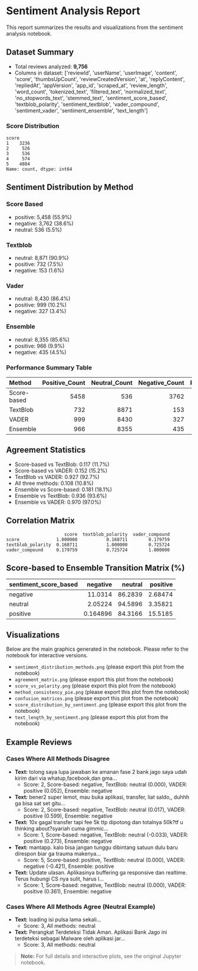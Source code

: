 # Sentiment Analysis Report

This report summarizes the results and visualizations from the sentiment analysis notebook.

## Dataset Summary
- Total reviews analyzed: **9,756**
- Columns in dataset: ['reviewId', 'userName', 'userImage', 'content', 'score', 'thumbsUpCount', 'reviewCreatedVersion', 'at', 'replyContent', 'repliedAt', 'appVersion', 'app_id', 'scraped_at', 'review_length', 'word_count', 'tokenized_text', 'filtered_text', 'normalized_text', 'no_stopwords_text', 'stemmed_text', 'sentiment_score_based', 'textblob_polarity', 'sentiment_textblob', 'vader_compound', 'sentiment_vader', 'sentiment_ensemble', 'text_length']

### Score Distribution
```
score
1    3236
2     526
3     536
4     574
5    4884
Name: count, dtype: int64
```

## Sentiment Distribution by Method
### Score Based
- positive: 5,458 (55.9%)
- negative: 3,762 (38.6%)
- neutral: 536 (5.5%)

### Textblob
- neutral: 8,871 (90.9%)
- positive: 732 (7.5%)
- negative: 153 (1.6%)

### Vader
- neutral: 8,430 (86.4%)
- positive: 999 (10.2%)
- negative: 327 (3.4%)

### Ensemble
- neutral: 8,355 (85.6%)
- positive: 966 (9.9%)
- negative: 435 (4.5%)

### Performance Summary Table
| Method      |   Positive_Count |   Neutral_Count |   Negative_Count |   Positive_Pct |   Neutral_Pct |   Negative_Pct |
|:------------|-----------------:|----------------:|-----------------:|---------------:|--------------:|---------------:|
| Score-based |             5458 |             536 |             3762 |           55.9 |           5.5 |           38.6 |
| TextBlob    |              732 |            8871 |              153 |            7.5 |          90.9 |            1.6 |
| VADER       |              999 |            8430 |              327 |           10.2 |          86.4 |            3.4 |
| Ensemble    |              966 |            8355 |              435 |            9.9 |          85.6 |            4.5 |

## Agreement Statistics
- Score-based vs TextBlob: 0.117 (11.7%)
- Score-based vs VADER: 0.152 (15.2%)
- TextBlob vs VADER: 0.927 (92.7%)
- All three methods: 0.108 (10.8%)
- Ensemble vs Score-based: 0.181 (18.1%)
- Ensemble vs TextBlob: 0.936 (93.6%)
- Ensemble vs VADER: 0.970 (97.0%)

## Correlation Matrix
```
                      score  textblob_polarity  vader_compound
score              1.000000           0.168711        0.179759
textblob_polarity  0.168711           1.000000        0.725724
vader_compound     0.179759           0.725724        1.000000
```

## Score-based to Ensemble Transition Matrix (%)
| sentiment_score_based   |   negative |   neutral |   positive |
|:------------------------|-----------:|----------:|-----------:|
| negative                |  11.0314   |   86.2839 |    2.68474 |
| neutral                 |   2.05224  |   94.5896 |    3.35821 |
| positive                |   0.164896 |   84.3166 |   15.5185  |

## Visualizations
Below are the main graphics generated in the notebook. Please refer to the notebook for interactive versions.

- `sentiment_distribution_methods.png` (please export this plot from the notebook)
- `agreement_matrix.png` (please export this plot from the notebook)
- `score_vs_polarity.png` (please export this plot from the notebook)
- `method_consistency_pie.png` (please export this plot from the notebook)
- `confusion_matrices.png` (please export this plot from the notebook)
- `score_distribution_by_sentiment.png` (please export this plot from the notebook)
- `text_length_by_sentiment.png` (please export this plot from the notebook)
## Example Reviews
### Cases Where All Methods Disagree
- **Text:** tolong saya lupa jawaban ke amanan fase 2 bank jago saya udah kirim dari via whatup,facebook,dan gma...
  - Score: 2, Score-based: negative, TextBlob: neutral (0.000), VADER: positive (0.052), Ensemble: negative
- **Text:** bener2 super lemot, mau buka aplikasi, transfer, liat saldo,, duhhh ga bisa sat set gitu...
  - Score: 2, Score-based: negative, TextBlob: neutral (0.017), VADER: positive (0.599), Ensemble: negative
- **Text:** 10x gagal transfer tapi fee 5k ttp dipotong dan totalnya 50k?tf u thinking about?syariah cuma gimmic...
  - Score: 1, Score-based: negative, TextBlob: neutral (-0.033), VADER: positive (0.273), Ensemble: negative
- **Text:** mantapp. kalo bisa jangan tunggu dibintang satuun dulu baru direspon biar ga trauma makenya...
  - Score: 5, Score-based: positive, TextBlob: neutral (0.000), VADER: negative (-0.421), Ensemble: positive
- **Text:** Update ulasan. Aplikasinya buffering ga responsive dan realtime. Terus hubungi CS nya sulit, harus l...
  - Score: 1, Score-based: negative, TextBlob: neutral (0.000), VADER: positive (0.361), Ensemble: negative

### Cases Where All Methods Agree (Neutral Example)
- **Text:** loading isi pulsa lama sekali...
  - Score: 3, All methods: neutral
- **Text:** Perangkat Terdeteksi Tidak Aman. Aplikasi Bank Jago ini terdeteksi sebagai Malware oleh aplikasi jar...
  - Score: 3, All methods: neutral

> **Note:** For full details and interactive plots, see the original Jupyter notebook.

